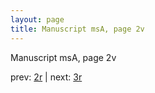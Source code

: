 ```yaml
---
layout: page
title: Manuscript msA, page 2v
---
```


Manuscript msA, page 2v

prev:  [2r](../2r) | next:  [3r](../3r)
